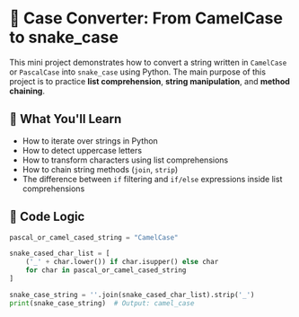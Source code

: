 # 🐍 Case Converter: From CamelCase to snake_case

This mini project demonstrates how to convert a string written in `CamelCase` or `PascalCase` into `snake_case` using Python. The main purpose of this project is to practice **list comprehension**, **string manipulation**, and **method chaining**.

## 🚀 What You'll Learn

- How to iterate over strings in Python
- How to detect uppercase letters
- How to transform characters using list comprehensions
- How to chain string methods (`join`, `strip`)
- The difference between `if` filtering and `if/else` expressions inside list comprehensions

## 🧠 Code Logic

```python
pascal_or_camel_cased_string = "CamelCase"

snake_cased_char_list = [
    ('_' + char.lower()) if char.isupper() else char
    for char in pascal_or_camel_cased_string
]

snake_case_string = ''.join(snake_cased_char_list).strip('_')
print(snake_case_string)  # Output: camel_case
